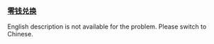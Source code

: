 ### [零钱兑换](https://leetcode.com/problems/gaM7Ch)

<p>English description is not available for the problem. Please switch to Chinese.</p>
